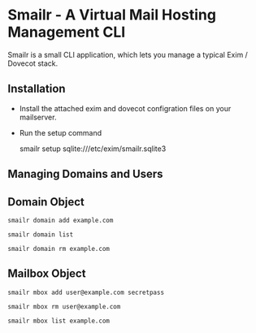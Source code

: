 # Smailr - A Virtual Mail Hosting Management CLI

Smailr is a small CLI application, which lets you manage a typical Exim / Dovecot stack.


## Installation

 * Install the attached exim and dovecot configration files on your mailserver.

 * Run the setup command

    smailr setup sqlite:///etc/exim/smailr.sqlite3


## Managing Domains and Users

## Domain Object

    smailr domain add example.com

    smailr domain list

    smailr domain rm example.com

## Mailbox Object

    smailr mbox add user@example.com secretpass

    smailr mbox rm user@example.com

    smailr mbox list example.com

